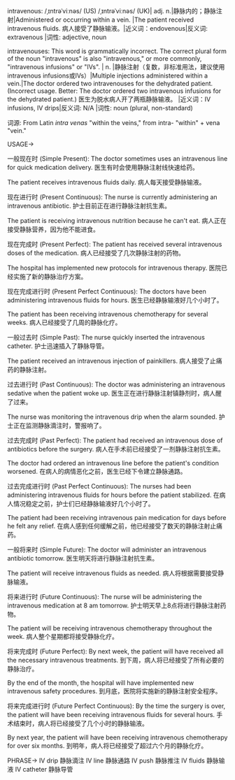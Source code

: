 intravenous: /ˌɪntrəˈviːnəs/ (US) /ˌɪntrəˈviːnəs/ (UK)| adj. n.|静脉内的；静脉注射|Administered or occurring within a vein. |The patient received intravenous fluids. 病人接受了静脉输液。|近义词：endovenous|反义词: extravenous |词性: adjective, noun

intravenouses:  This word is grammatically incorrect. The correct plural form of the noun "intravenous" is also "intravenous," or more commonly, "intravenous infusions" or "IVs".  | n. |静脉注射（复数，非标准用法，建议使用intravenous infusions或IVs）|Multiple injections administered within a vein.|The doctor ordered two intravenouses for the dehydrated patient. (Incorrect usage. Better: The doctor ordered two intravenous infusions for the dehydrated patient.) 医生为脱水病人开了两瓶静脉输液。 |近义词：IV infusions, IV drips|反义词: N/A |词性: noun (plural, non-standard)

词源:  From Latin *intra venas* "within the veins," from intra- "within" + vena "vein."


USAGE->


一般现在时 (Simple Present):
The doctor sometimes uses an intravenous line for quick medication delivery. 医生有时会使用静脉注射线快速给药。

The patient receives intravenous fluids daily. 病人每天接受静脉输液。


现在进行时 (Present Continuous):
The nurse is currently administering an intravenous antibiotic.  护士目前正在进行静脉注射抗生素。

The patient is receiving intravenous nutrition because he can't eat.  病人正在接受静脉营养，因为他不能进食。


现在完成时 (Present Perfect):
The patient has received several intravenous doses of the medication. 病人已经接受了几次静脉注射的药物。

The hospital has implemented new protocols for intravenous therapy. 医院已经实施了新的静脉治疗方案。


现在完成进行时 (Present Perfect Continuous):
The doctors have been administering intravenous fluids for hours. 医生已经静脉输液好几个小时了。

The patient has been receiving intravenous chemotherapy for several weeks. 病人已经接受了几周的静脉化疗。


一般过去时 (Simple Past):
The nurse quickly inserted the intravenous catheter. 护士迅速插入了静脉导管。

The patient received an intravenous injection of painkillers. 病人接受了止痛药的静脉注射。


过去进行时 (Past Continuous):
The doctor was administering an intravenous sedative when the patient woke up. 医生正在进行静脉注射镇静剂时，病人醒了过来。

The nurse was monitoring the intravenous drip when the alarm sounded. 护士正在监测静脉滴注时，警报响了。


过去完成时 (Past Perfect):
The patient had received an intravenous dose of antibiotics before the surgery. 病人在手术前已经接受了一剂静脉注射抗生素。

The doctor had ordered an intravenous line before the patient's condition worsened. 在病人的病情恶化之前，医生已经下令建立静脉通路。


过去完成进行时 (Past Perfect Continuous):
The nurses had been administering intravenous fluids for hours before the patient stabilized.  在病人情况稳定之前，护士们已经静脉输液好几个小时了。

The patient had been receiving intravenous pain medication for days before he felt any relief. 在病人感到任何缓解之前，他已经接受了数天的静脉注射止痛药。


一般将来时 (Simple Future):
The doctor will administer an intravenous antibiotic tomorrow. 医生明天将进行静脉注射抗生素。

The patient will receive intravenous fluids as needed. 病人将根据需要接受静脉输液。


将来进行时 (Future Continuous):
The nurse will be administering the intravenous medication at 8 am tomorrow. 护士明天早上8点将进行静脉注射药物。

The patient will be receiving intravenous chemotherapy throughout the week. 病人整个星期都将接受静脉化疗。


将来完成时 (Future Perfect):
By next week, the patient will have received all the necessary intravenous treatments. 到下周，病人将已经接受了所有必要的静脉治疗。

By the end of the month, the hospital will have implemented new intravenous safety procedures. 到月底，医院将实施新的静脉注射安全程序。


将来完成进行时 (Future Perfect Continuous):
By the time the surgery is over, the patient will have been receiving intravenous fluids for several hours.  手术结束时，病人将已经接受了几个小时的静脉输液。

By next year, the patient will have been receiving intravenous chemotherapy for over six months. 到明年，病人将已经接受了超过六个月的静脉化疗。


PHRASE->
IV drip 静脉滴注
IV line 静脉通路
IV push 静脉推注
IV fluids 静脉输液
IV catheter 静脉导管
